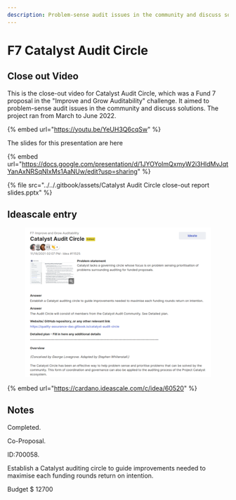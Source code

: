 ```yaml
---
description: Problem-sense audit issues in the community and discuss solutions
---
```


# F7 Catalyst Audit Circle



## Close out Video

This is the close-out video for Catalyst Audit Circle, which was a Fund 7 proposal in the "Improve and Grow Auditability" challenge. It aimed to problem-sense audit issues in the community and discuss solutions. The project ran from March to June 2022.

{% embed url="https://youtu.be/YeUH3Q6cqSw" %}

The slides for this presentation are here

{% embed url="https://docs.google.com/presentation/d/1JYOYoImQxmyW2i3HldMvJqtYanAxNRSqNIxMs1AaNUw/edit?usp=sharing" %}

{% file src="../../.gitbook/assets/Catalyst Audit Circle close-out report slides.pptx" %}

## Ideascale entry

<figure><img src="../../.gitbook/assets/Screenshot from 2023-05-09 15-32-14.png" alt=""><figcaption></figcaption></figure>

{% embed url="https://cardano.ideascale.com/c/idea/60520" %}

## Notes

Completed.&#x20;

Co-Proposal.&#x20;

ID:700058.&#x20;

Establish a Catalyst auditing circle to guide improvements needed to maximise each funding rounds return on intention.&#x20;

Budget $ 12700
